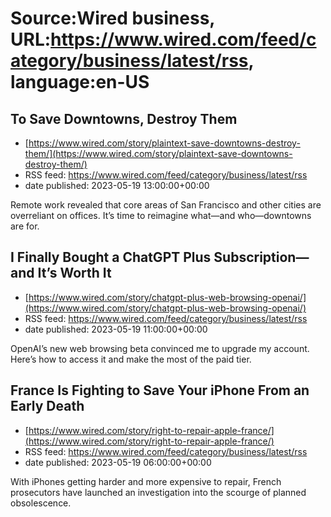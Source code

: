 # Source:Wired business, URL:https://www.wired.com/feed/category/business/latest/rss, language:en-US

## To Save Downtowns, Destroy Them
 - [https://www.wired.com/story/plaintext-save-downtowns-destroy-them/](https://www.wired.com/story/plaintext-save-downtowns-destroy-them/)
 - RSS feed: https://www.wired.com/feed/category/business/latest/rss
 - date published: 2023-05-19 13:00:00+00:00

Remote work revealed that core areas of San Francisco and other cities are overreliant on offices. It’s time to reimagine what—and who—downtowns are for.

## I Finally Bought a ChatGPT Plus Subscription—and It’s Worth It
 - [https://www.wired.com/story/chatgpt-plus-web-browsing-openai/](https://www.wired.com/story/chatgpt-plus-web-browsing-openai/)
 - RSS feed: https://www.wired.com/feed/category/business/latest/rss
 - date published: 2023-05-19 11:00:00+00:00

OpenAI’s new web browsing beta convinced me to upgrade my account. Here’s how to access it and make the most of the paid tier.

## France Is Fighting to Save Your iPhone From an Early Death
 - [https://www.wired.com/story/right-to-repair-apple-france/](https://www.wired.com/story/right-to-repair-apple-france/)
 - RSS feed: https://www.wired.com/feed/category/business/latest/rss
 - date published: 2023-05-19 06:00:00+00:00

With iPhones getting harder and more expensive to repair, French prosecutors have launched an investigation into the scourge of planned obsolescence.

